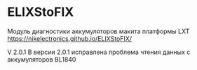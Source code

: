 # ELIXStoFIX
Модуль диагностики аккумуляторов макита платформы LXT https://nikelectronics.github.io/ELIXStoFIX/

V 2.0.1
В версии 2.0.1 исправлена проблема чтения данных с аккумуляторов BL1840
